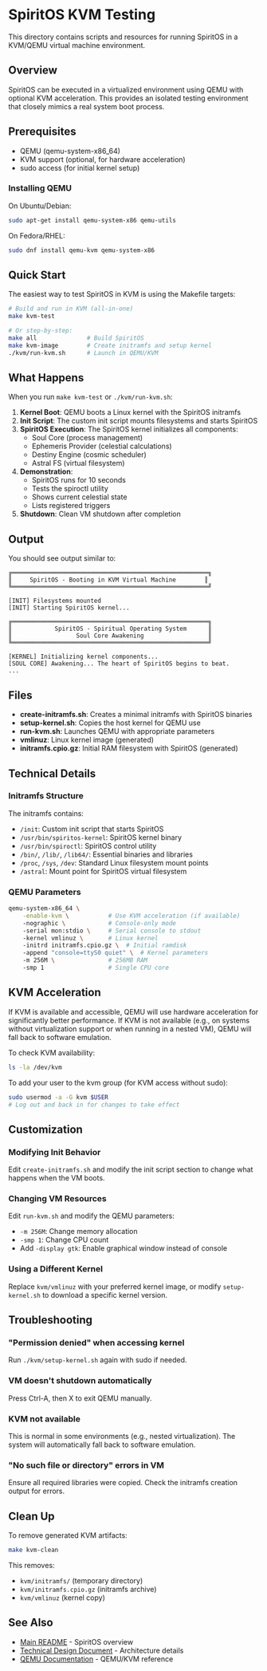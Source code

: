 # SpiritOS KVM Testing

This directory contains scripts and resources for running SpiritOS in a KVM/QEMU virtual machine environment.

## Overview

SpiritOS can be executed in a virtualized environment using QEMU with optional KVM acceleration. This provides an isolated testing environment that closely mimics a real system boot process.

## Prerequisites

- QEMU (qemu-system-x86_64)
- KVM support (optional, for hardware acceleration)
- sudo access (for initial kernel setup)

### Installing QEMU

On Ubuntu/Debian:
```bash
sudo apt-get install qemu-system-x86 qemu-utils
```

On Fedora/RHEL:
```bash
sudo dnf install qemu-kvm qemu-system-x86
```

## Quick Start

The easiest way to test SpiritOS in KVM is using the Makefile targets:

```bash
# Build and run in KVM (all-in-one)
make kvm-test

# Or step-by-step:
make all              # Build SpiritOS
make kvm-image        # Create initramfs and setup kernel
./kvm/run-kvm.sh      # Launch in QEMU/KVM
```

## What Happens

When you run `make kvm-test` or `./kvm/run-kvm.sh`:

1. **Kernel Boot**: QEMU boots a Linux kernel with the SpiritOS initramfs
2. **Init Script**: The custom init script mounts filesystems and starts SpiritOS
3. **SpiritOS Execution**: The SpiritOS kernel initializes all components:
   - Soul Core (process management)
   - Ephemeris Provider (celestial calculations)
   - Destiny Engine (cosmic scheduler)
   - Astral FS (virtual filesystem)
4. **Demonstration**: 
   - SpiritOS runs for 10 seconds
   - Tests the spiroctl utility
   - Shows current celestial state
   - Lists registered triggers
5. **Shutdown**: Clean VM shutdown after completion

## Output

You should see output similar to:

```
╔═══════════════════════════════════════════════════════╗
║     SpiritOS - Booting in KVM Virtual Machine        ║
╚═══════════════════════════════════════════════════════╝

[INIT] Filesystems mounted
[INIT] Starting SpiritOS kernel...

╔═══════════════════════════════════════════════════════╗
║            SpiritOS - Spiritual Operating System      ║
║                  Soul Core Awakening                  ║
╚═══════════════════════════════════════════════════════╝

[KERNEL] Initializing kernel components...
[SOUL CORE] Awakening... The heart of SpiritOS begins to beat.
...
```

## Files

- **create-initramfs.sh**: Creates a minimal initramfs with SpiritOS binaries
- **setup-kernel.sh**: Copies the host kernel for QEMU use
- **run-kvm.sh**: Launches QEMU with appropriate parameters
- **vmlinuz**: Linux kernel image (generated)
- **initramfs.cpio.gz**: Initial RAM filesystem with SpiritOS (generated)

## Technical Details

### Initramfs Structure

The initramfs contains:
- `/init`: Custom init script that starts SpiritOS
- `/usr/bin/spiritos-kernel`: SpiritOS kernel binary
- `/usr/bin/spiroctl`: SpiritOS control utility
- `/bin/`, `/lib/`, `/lib64/`: Essential binaries and libraries
- `/proc`, `/sys`, `/dev`: Standard Linux filesystem mount points
- `/astral`: Mount point for SpiritOS virtual filesystem

### QEMU Parameters

```bash
qemu-system-x86_64 \
    -enable-kvm \           # Use KVM acceleration (if available)
    -nographic \            # Console-only mode
    -serial mon:stdio \     # Serial console to stdout
    -kernel vmlinuz \       # Linux kernel
    -initrd initramfs.cpio.gz \  # Initial ramdisk
    -append "console=ttyS0 quiet" \  # Kernel parameters
    -m 256M \               # 256MB RAM
    -smp 1                  # Single CPU core
```

## KVM Acceleration

If KVM is available and accessible, QEMU will use hardware acceleration for significantly better performance. If KVM is not available (e.g., on systems without virtualization support or when running in a nested VM), QEMU will fall back to software emulation.

To check KVM availability:
```bash
ls -la /dev/kvm
```

To add your user to the kvm group (for KVM access without sudo):
```bash
sudo usermod -a -G kvm $USER
# Log out and back in for changes to take effect
```

## Customization

### Modifying Init Behavior

Edit `create-initramfs.sh` and modify the init script section to change what happens when the VM boots.

### Changing VM Resources

Edit `run-kvm.sh` and modify the QEMU parameters:
- `-m 256M`: Change memory allocation
- `-smp 1`: Change CPU count
- Add `-display gtk`: Enable graphical window instead of console

### Using a Different Kernel

Replace `kvm/vmlinuz` with your preferred kernel image, or modify `setup-kernel.sh` to download a specific kernel version.

## Troubleshooting

### "Permission denied" when accessing kernel

Run `./kvm/setup-kernel.sh` again with sudo if needed.

### VM doesn't shutdown automatically

Press Ctrl-A, then X to exit QEMU manually.

### KVM not available

This is normal in some environments (e.g., nested virtualization). The system will automatically fall back to software emulation.

### "No such file or directory" errors in VM

Ensure all required libraries were copied. Check the initramfs creation output for errors.

## Clean Up

To remove generated KVM artifacts:

```bash
make kvm-clean
```

This removes:
- `kvm/initramfs/` (temporary directory)
- `kvm/initramfs.cpio.gz` (initramfs archive)
- `kvm/vmlinuz` (kernel copy)

## See Also

- [Main README](../README.md) - SpiritOS overview
- [Technical Design Document](../docs/TDD.md) - Architecture details
- [QEMU Documentation](https://www.qemu.org/docs/master/) - QEMU/KVM reference

